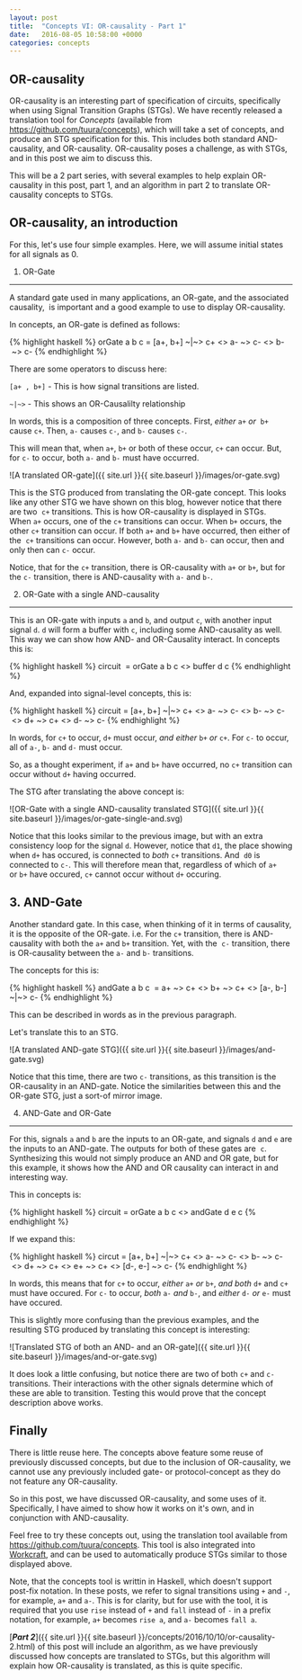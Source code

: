 ```yaml
---
layout: post
title:  "Concepts VI: OR-causality - Part 1"
date:   2016-08-05 10:58:00 +0000
categories: concepts
---
```


OR-causality
------------

OR-causality is an interesting part of specification of circuits, specifically
when using Signal Transition Graphs (STGs). We have recently released a
translation tool for *Concepts* (available from 
<https://github.com/tuura/concepts>), which will take a set of concepts, and
produce an STG specification for this. This includes both standard
AND-causality, and OR-causality. OR-causality poses a challenge, as with STGs,
and in this post we aim to discuss this.

This will be a 2 part series, with several examples to help explain
OR-causality in this post, part 1, and an algorithm in part 2 to translate
OR-causality concepts to STGs.

OR-causality, an introduction
-----------------------------

For this, let's use four simple examples. Here, we will assume initial states
for all signals as 0.

1. OR-Gate
----------

A standard gate used in many applications, an OR-gate, and the associated
causality,  is important and a good example to use to display OR-causality.

In concepts, an OR-gate is defined as follows:

{% highlight haskell %}
orGate a b c = [a+, b+] ~|~> c+ <> a- ~> c- <> b- ~> c-
{% endhighlight %}

There are some operators to discuss here:

`[a+ , b+]` - This is how signal transitions are listed.

`~|~>`      - This shows an OR-Causalilty relationship

In words, this is a composition of three concepts. First, *either* `a+` *or* 
`b+` cause `c+`. Then, `a-` causes `c-`, and `b-` causes `c-`.

This will mean that, when `a+`, `b+` or both of these occur, `c+` can occur.
But, for `c-` to occur, both `a-` and `b-` must have occurred.

![A translated OR-gate]({{ site.url }}{{ site.baseurl }}/images/or-gate.svg)

This is the STG produced from translating the OR-gate concept. This looks like
any other STG we have shown on this blog, however notice that there are two 
`c+` transitions. This is how OR-causality is displayed in STGs. When `a+`
occurs, one of the `c+` transitions can occur. When `b+` occurs, the other `c+`
transition can occur. If both `a+` and `b+` have occurred, then either of the 
`c+` transitions can occur. However, both `a-` and `b-` can occur, then and
only then can `c-` occur.

Notice, that for the `c+` transition, there is OR-causality with `a+` or `b+`,
but for the `c-` transition, there is AND-causality with `a-` and `b-`.

2. OR-Gate with a single AND-causality
--------------------------------------

This is an OR-gate with inputs `a` and `b`, and output `c`, with another input
signal `d`. `d` will form a buffer with `c`, including some AND-causality as
well. This way we can show how AND- and OR-Causality interact. In concepts
this is:

{% highlight haskell %}
circuit  = orGate a b c <> buffer d c
{% endhighlight %}

And, expanded into signal-level concepts, this is:

{% highlight haskell %}
circuit = [a+, b+] ~|~> c+ <> a- ~> c- <> b- ~> c- <> d+ ~> c+ <> d- ~> c-
{% endhighlight %}

In words, for `c+` to occur, `d+` must occur, *and* *either* `b+` *or* `c+`.
For `c-` to occur, all of `a-`, `b-` and `d-` must occur.

So, as a thought experiment, if `a+` and `b+` have occurred, no `c+`
transition can occur without `d+` having occurred.

The STG after translating the above concept is:

![OR-Gate with a single AND-causality translated STG]({{ site.url }}{{ site.baseurl }}/images/or-gate-single-and.svg)

Notice that this looks similar to the previous image, but with an extra
consistency loop for the signal `d`. However, notice that `d1`, the place
showing when `d+` has occured, is connected to *both* `c+` transitions. And 
`d0` is connected to `c-`. This will therefore mean that, regardless of which
of `a+` or `b+` have occured, `c+` cannot occur without `d+` occuring.

3. AND-Gate
-----------

Another standard gate. In this case, when thinking of it in terms of
causality, it is the opposite of the OR-gate. i.e. For the `c+` transition,
there is AND-causality with both the `a+` and `b+` transition. Yet, with the 
`c-` transition, there is OR-causality between the `a-` and `b-` transitions.

The concepts for this is:

{% highlight haskell %}
andGate a b c  = a+ ~> c+ <> b+ ~> c+ <> [a-, b-] ~|~> c-
{% endhighlight %}

This can be described in words as in the previous paragraph.

Let's translate this to an STG.

![A translated AND-gate STG]({{ site.url }}{{ site.baseurl }}/images/and-gate.svg)

Notice that this time, there are two `c-` transitions, as this transition is
the OR-causality in an AND-gate. Notice the similarities between this and the
OR-gate STG, just a sort-of mirror image.

4. AND-Gate and OR-Gate
-----------------------

For this, signals `a` and `b` are the inputs to an OR-gate, and signals `d`
and `e` are the inputs to an AND-gate. The outputs for both of these gates are 
`c`. Synthesizing this would not simply produce an AND and OR gate, but for
this example, it shows how the AND and OR causality can interact in and
interesting way.

This in concepts is:

{% highlight haskell %}
circuit = orGate a b c <> andGate d e c
{% endhighlight %}

If we expand this:

{% highlight haskell %}
circut = [a+, b+] ~|~> c+ <> a- ~> c- <> b- ~> c- <>
		 d+ ~> c+ <> e+ ~> c+ <> [d-, e-] ~> c-
{% endhighlight %}

In words, this means that for `c+` to occur, *either* `a+` *or* `b+`, *and*
*both* `d+` and `c+` must have occured. For `c-` to occur, *both* `a-` *and*
`b-`, and *either* `d-` *or* `e-` must have occured.

This is slightly more confusing than the previous examples, and the resulting
STG produced by translating this concept is interesting:

![Translated STG of both an AND- and an OR-gate]({{ site.url }}{{ site.baseurl }}/images/and-or-gate.svg)

It does look a little confusing, but notice there are two of both `c+` and `c-`
transitions. Their interactions with the other signals determine which of
these are able to transition. Testing this would prove that the concept
description above works.

Finally
-------

There is little reuse here. The concepts above feature some reuse of
previously discussed concepts, but due to the inclusion of OR-causality, we
cannot use any previously included gate- or protocol-concept as they do not
feature any OR-causality.

So in this post, we have discussed OR-causality, and some uses of it.
Specifically, I have aimed to show how it works on it's own, and in
conjunction with AND-causality.

Feel free to try these concepts out, using the translation tool available from
<https://github.com/tuura/concepts>. This tool is also integrated into
[Workcraft](http://www.workcraft.org), and can be used to automatically
produce STGs similar to those displayed above.

Note, that the concepts tool is writtin in Haskell, which doesn't support
post-fix notation. In these posts, we refer to signal transitions using `+`
and `-`, for example, `a+` and `a-`. This is for clarity, but for use with the
tool, it is required that you use `rise` instead of `+` and `fall` instead of
`-` in a prefix notation, for example, `a+` becomes `rise a`, and `a-` becomes
`fall a`.

[***Part 2***]({{ site.url }}{{ site.baseurl }}/concepts/2016/10/10/or-causality-2.html) of this post will include an
algorithm, as we have previously discussed how concepts are translated to
STGs, but this algorithm will explain how OR-causality is translated, as this
is quite specific.

